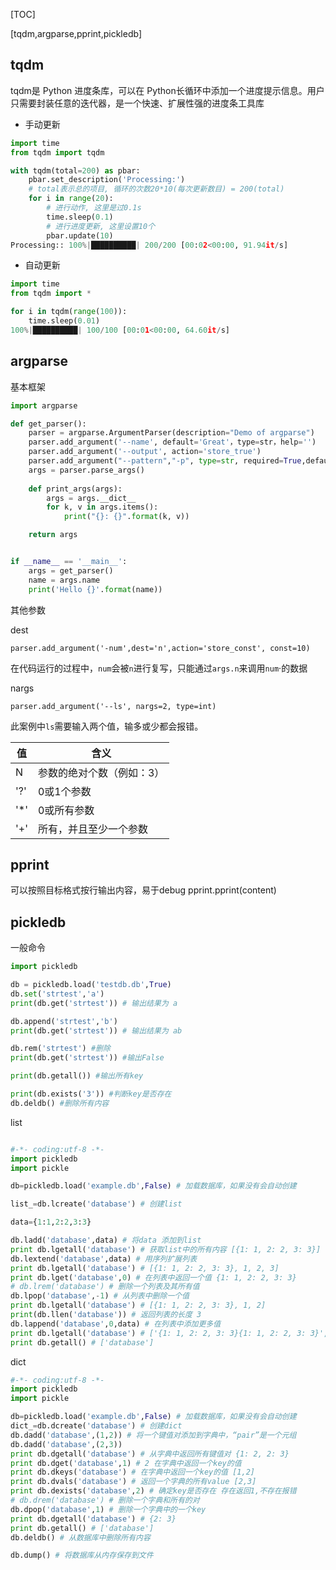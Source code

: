 [TOC]

[tqdm,argparse,pprint,pickledb]

## tqdm

tqdm是 Python 进度条库，可以在 Python长循环中添加一个进度提示信息。用户只需要封装任意的迭代器，是一个快速、扩展性强的进度条工具库

- 手动更新

```python
import time
from tqdm import tqdm

with tqdm(total=200) as pbar:
    pbar.set_description('Processing:')
    # total表示总的项目, 循环的次数20*10(每次更新数目) = 200(total)
    for i in range(20):
        # 进行动作, 这里是过0.1s
        time.sleep(0.1)
        # 进行进度更新, 这里设置10个
        pbar.update(10)
Processing:: 100%|██████████| 200/200 [00:02<00:00, 91.94it/s]
```

- 自动更新

```python
import time
from tqdm import *

for i in tqdm(range(100)):
    time.sleep(0.01)
100%|██████████| 100/100 [00:01<00:00, 64.60it/s]
```

## argparse

基本框架

```python
import argparse

def get_parser():
    parser = argparse.ArgumentParser(description="Demo of argparse")
    parser.add_argument('--name', default='Great'，type=str，help='')
    parser.add_argument('--output', action='store_true')
    parser.add_argument("--pattern","-p", type=str, required=True,default="plane",choices=['plane', 'line'])
    args = parser.parse_args()
    
    def print_args(args):
        args = args.__dict__
        for k, v in args.items():
            print("{}: {}".format(k, v))

    return args


if __name__ == '__main__':
    args = get_parser()
    name = args.name
    print('Hello {}'.format(name))
```

其他参数

dest

`parser.add_argument('-num',dest='n',action='store_const', const=10)`

在代码运行的过程中，`num`会被`n`进行复写，只能通过`args.n`来调用`num`·的数据

nargs

`parser.add_argument('--ls', nargs=2, type=int)`

此案例中`ls`需要输入两个值，输多或少都会报错。

|值|  含义|
|--|--|
N  | 参数的绝对个数（例如：3）
'?' |  0或1个参数
'*' |  0或所有参数
'+' |  所有，并且至少一个参数

## pprint

可以按照目标格式按行输出内容，易于debug
pprint.pprint(content)


## pickledb

一般命令
```python
import pickledb

db = pickledb.load('testdb.db',True)
db.set('strtest','a')
print(db.get('strtest')) # 输出结果为 a

db.append('strtest','b')
print(db.get('strtest')) # 输出结果为 ab

db.rem('strtest') #删除
print(db.get('strtest')) #输出False

print(db.getall()) #输出所有key

print(db.exists('3')) #判断key是否存在
db.deldb() #删除所有内容
```
list
```python

#-*- coding:utf-8 -*-
import pickledb
import pickle

db=pickledb.load('example.db',False) # 加载数据库，如果没有会自动创建

list_=db.lcreate('database') # 创建list

data={1:1,2:2,3:3}

db.ladd('database',data) # 将data 添加到list
print db.lgetall('database') # 获取list中的所有内容 [{1: 1, 2: 2, 3: 3}]
db.lextend('database',data) # 用序列扩展列表
print db.lgetall('database') # [{1: 1, 2: 2, 3: 3}, 1, 2, 3]
print db.lget('database',0) # 在列表中返回一个值 {1: 1, 2: 2, 3: 3}
# db.lrem('database') # 删除一个列表及其所有值
db.lpop('database',-1) # 从列表中删除一个值
print db.lgetall('database') # [{1: 1, 2: 2, 3: 3}, 1, 2]
print(db.llen('database')) # 返回列表的长度 3
db.lappend('database',0,data) # 在列表中添加更多值
print db.lgetall('database') # ['{1: 1, 2: 2, 3: 3}{1: 1, 2: 2, 3: 3}', 1, 2]
print db.getall() # ['database']
```

dict

```python
#-*- coding:utf-8 -*-
import pickledb
import pickle

db=pickledb.load('example.db',False) # 加载数据库，如果没有会自动创建
dict_=db.dcreate('database') # 创建dict
db.dadd('database',(1,2)) # 将一个键值对添加到字典中，“pair”是一个元组
db.dadd('database',(2,3))
print db.dgetall('database') # 从字典中返回所有键值对 {1: 2, 2: 3}
print db.dget('database',1) # 2 在字典中返回一个key的值
print db.dkeys('database') # 在字典中返回一个key的值 [1,2]
print db.dvals('database') # 返回一个字典的所有value [2,3]
print db.dexists('database',2) # 确定key是否存在 存在返回1,不存在报错
# db.drem('database') # 删除一个字典和所有的对
db.dpop('database',1) # 删除一个字典中的一个key
print db.dgetall('database') # {2: 3}
print db.getall() # ['database']
db.deldb() # 从数据库中删除所有内容

db.dump() # 将数据库从内存保存到文件
```
